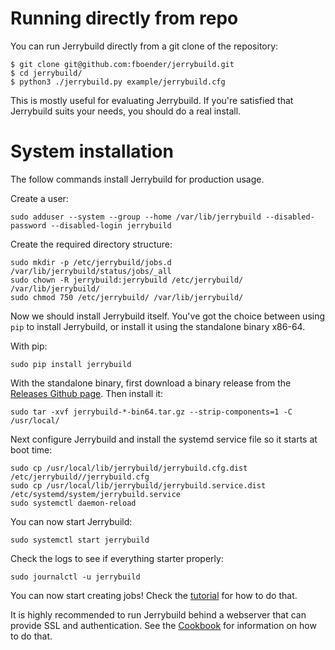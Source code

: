 # Running directly from repo

You can run Jerrybuild directly from a git clone of the repository:

    $ git clone git@github.com:fboender/jerrybuild.git
    $ cd jerrybuild/
    $ python3 ./jerrybuild.py example/jerrybuild.cfg

This is mostly useful for evaluating Jerrybuild. If you're satisfied that
Jerrybuild suits your needs, you should do a real install.

# System installation

The follow commands install Jerrybuild for production usage.

Create a user:

    sudo adduser --system --group --home /var/lib/jerrybuild --disabled-password --disabled-login jerrybuild

Create the required directory structure:

    sudo mkdir -p /etc/jerrybuild/jobs.d /var/lib/jerrybuild/status/jobs/_all
    sudo chown -R jerrybuild:jerrybuild /etc/jerrybuild/ /var/lib/jerrybuild/
    sudo chmod 750 /etc/jerrybuild/ /var/lib/jerrybuild/

Now we should install Jerrybuild itself. You've got the choice between using
`pip` to install Jerrybuild, or install it using the standalone binary x86-64.

With pip:

    sudo pip install jerrybuild

With the standalone binary, first download a binary release from the [Releases
Github page](https://github.com/fboender/jerrybuild/releases). Then install
it:
    
    sudo tar -xvf jerrybuild-*-bin64.tar.gz --strip-components=1 -C /usr/local/
    
Next configure Jerrybuild and install the systemd service file so it starts at
boot time:

    sudo cp /usr/local/lib/jerrybuild/jerrybuild.cfg.dist /etc/jerrybuild//jerrybuild.cfg
    sudo cp /usr/local/lib/jerrybuild/jerrybuild.service.dist /etc/systemd/system/jerrybuild.service
    sudo systemctl daemon-reload

You can now start Jerrybuild:

    sudo systemctl start jerrybuild

Check the logs to see if everything starter properly:

    sudo journalctl -u jerrybuild

You can now start creating jobs! Check the
[tutorial](https://jerrybuild.readthedocs.io/en/latest/tutorial) for how to do
that.

It is highly recommended to run Jerrybuild behind a webserver that can provide
SSL and authentication. See the
[Cookbook](https://jerrybuild.readthedocs.io/en/latest/cookbook) for
information on how to do that.
